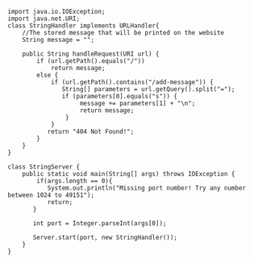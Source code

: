     import java.io.IOException;
    import java.net.URI;
    class StringHandler implements URLHandler{
        //The stored message that will be printed on the website
        String message = "";
    
        public String handleRequest(URI url) {
            if (url.getPath().equals("/"))
                return message;
            else {
                if (url.getPath().contains("/add-message")) {
                   String[] parameters = url.getQuery().split("=");
                   if (parameters[0].equals("s")) {
                        message += parameters[1] + "\n";
                        return message;
                    }
                }
               return "404 Not Found!";
            }
        }
    }

    class StringServer {
        public static void main(String[] args) throws IOException {
            if(args.length == 0){
               System.out.println("Missing port number! Try any number between 1024 to 49151");
               return;
           }

           int port = Integer.parseInt(args[0]);

           Server.start(port, new StringHandler());
        }
    }

